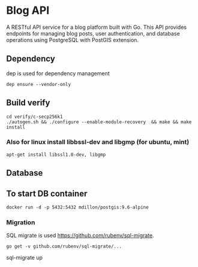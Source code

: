 # Blog API
A RESTful API service for a blog platform built with Go. This API provides endpoints for managing blog posts, user authentication, and database operations using PostgreSQL with PostGIS extension.


## Dependency
dep is used for dependency management
```
dep ensure --vendor-only
```

## Build verify
```
cd verify/c-secp256k1
./autogen.sh && ./configure --enable-module-recovery  && make && make install
```
### Also for linux install libbssl-dev and libgmp (for ubuntu, mint)
```
apt-get install libssl1.0-dev, libgmp
```

## Database
## To start DB container
```docker run -d -p 5432:5432 mdillon/postgis:9.6-alpine```  

### Migration
SQL migrate is used https://github.com/rubenv/sql-migrate.
```
go get -v github.com/rubenv/sql-migrate/...
```
sql-migrate up